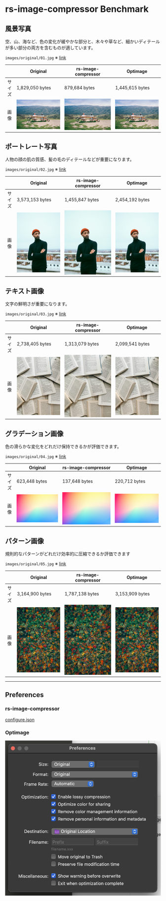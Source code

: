 # rs-image-compressor Benchmark

## 風景写真

空、山、海など、色の変化が緩やかな部分と、木々や草など、細かいディテールが多い部分の両方を含むものが適しています。

`images/original/01.jpg`
※ [link](https://unsplash.com/ja/写真/2人のサイクリストが風光明媚な景色を眺めることができます-KxXdo-k1cjE)

|     | Original                    | rs-image-compressor                    | Optimage                    |
|-----|-----------------------------|----------------------------------------|-----------------------------|
| サイズ | 1,829,050 bytes             | 879,684 bytes                          | 1,445,615 bytes             |
| 画像  | ![](images/original/01.jpg) | ![](images/rs-image-compressor/01.jpg) | ![](images/optimage/01.jpg) |


## ポートレート写真

人物の顔の肌の質感、髪の毛のディテールなどが重要になります。

`images/original/02.jpg`
※ [link](https://unsplash.com/ja/写真/バルコニーの近くに立つ男性-5aGUyCW_PJw)

|     | Original                    | rs-image-compressor                    | Optimage                    |
|-----|-----------------------------|----------------------------------------|-----------------------------|
| サイズ | 3,573,153 bytes             | 1,455,847 bytes                        | 2,454,192 bytes             |
| 画像  | ![](images/original/02.jpg) | ![](images/rs-image-compressor/02.jpg) | ![](images/optimage/02.jpg) |

## テキスト画像

文字の鮮明さが重要になります。

`images/original/03.jpg`
※ [link](https://unsplash.com/ja/写真/白いテーブルに白いプリンター用紙-gETBUi_oRgQ)

|     | Original                    | rs-image-compressor                    | Optimage                    |
|-----|-----------------------------|----------------------------------------|-----------------------------|
| サイズ | 2,738,405 bytes             | 1,313,079 bytes                        | 2,099,541 bytes             |
| 画像  | ![](images/original/03.jpg) | ![](images/rs-image-compressor/03.jpg) | ![](images/optimage/03.jpg) |

## グラデーション画像

色の滑らかな変化をどれだけ保持できるかが評価できます。

`images/original/04.jpg`
※ [link](https://unsplash.com/ja/写真/青と白の抽象画-J6LMHbdW1k8)

|     | Original                    | rs-image-compressor                    | Optimage                    |
|-----|-----------------------------|----------------------------------------|-----------------------------|
| サイズ | 623,448 bytes               | 137,648 bytes                          | 220,712 bytes               |
| 画像  | ![](images/original/04.jpg) | ![](images/rs-image-compressor/04.jpg) | ![](images/optimage/04.jpg) |

## パターン画像

規則的なパターンがどれだけ効率的に圧縮できるか評価できます

`images/original/05.jpg`
※ [link](https://unsplash.com/ja/写真/たくさんの木々のある森の空撮-MUtNG8GurSQ)

|     | Original                    | rs-image-compressor                    | Optimage                    |
|-----|-----------------------------|----------------------------------------|-----------------------------|
| サイズ | 3,164,900 bytes             | 1,787,138 bytes                        | 3,153,909 bytes             |
| 画像  | ![](images/original/05.jpg) | ![](images/rs-image-compressor/05.jpg) | ![](images/optimage/05.jpg) |

---

## Preferences

### rs-image-compressor

[configure.json](images/rs-image-compressor/configure.json)

### Optimage

![](images/optimage/preference.png)
